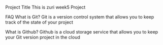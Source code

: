 Project Title
This is zuri week5 Project

FAQ
What is Git?
Git is a version control system that allows you to keep track of the state of your project

What is Github?
Github is a cloud storage service that allows you to keep your Git version project in the cloud


